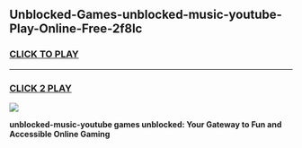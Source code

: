 
## Unblocked-Games-unblocked-music-youtube-Play-Online-Free-2f8lc
<h3>
<a href="https://premium76.site?title=unblocked-music-youtube&ref=26A">CLICK TO PLAY</a></h3>
<hr>

<h3>
<a href="https://premium76.site?title=unblocked-music-youtube&ref=26A">CLICK 2 PLAY</a>
  
</h3>

<a href="https://premium76.site?title=unblocked-music-youtube&ref=26A"><img src="https://clearcache.store/games.png"></a>


**unblocked-music-youtube games unblocked: Your Gateway to Fun and Accessible Online Gaming**
